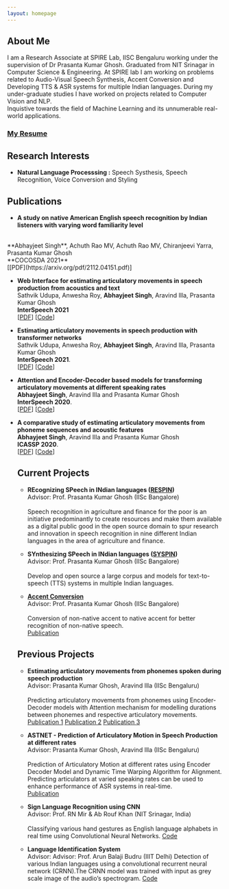 ```yaml
---
layout: homepage
---
```


## About Me

I am a Research Associate at SPIRE Lab, IISC Bengaluru working under the supervision of Dr Prasanta Kumar Ghosh. Graduated from NIT Srinagar in Computer Science & Engineering. At SPIRE lab I am working on problems related to Audio-Visual Speech Synthesis, Accent Conversion and Developing TTS & ASR systems for multiple Indian languages. During my under-graduate studies I have worked on projects related to Computer Vision and NLP.<br>
Inquistive towards the field of Machine Learning and its unnumerable real-world applications.

### [My Resume](https://drive.google.com/file/d/1xe6RG0ePoQZw0CSeFP3hDuCvGKEzob7J/view?usp=sharing)

## Research Interests

- **Natural Language Processsing :** Speech Systhesis, Speech Recognition, Voice Conversion and Styling

## Publications

 - **A study on native American English speech recognition by Indian listeners with varying word familiarity level**
  <br>
  **Abhayjeet Singh**, Achuth Rao MV, Achuth Rao MV, Chiranjeevi Yarra, Prasanta Kumar Ghosh
  <br>
  **COCOSDA 2021**
  <br>
  [[PDF](https://arxiv.org/pdf/2112.04151.pdf)]
  
- **Web Interface for estimating articulatory movements in speech production from acoustics and text**
  <br>
  Sathvik Udupa, Anwesha Roy, **Abhayjeet Singh**, Aravind Illa, Prasanta Kumar Ghosh
  <br>
  **InterSpeech 2021**
  <br>
  [[PDF](https://www.isca-speech.org/archive/interspeech_2021/udupa21b_interspeech.html)] [[Code](https://github.com/bloodraven66/AAI_PTA_VIZ_Webpage)]

- **Estimating articulatory movements in speech production with transformer networks**
  <br>
  Sathvik Udupa, Anwesha Roy, **Abhayjeet Singh**, Aravind Illa, Prasanta Kumar Ghosh
  <br>
  **InterSpeech 2021**.
  <br>
  [[PDF](https://www.isca-speech.org/archive/pdfs/interspeech_2021/udupa21_interspeech.pdf)] [[Code](https://github.com/bloodraven66/aai_pta_transformers)]

- **Attention and Encoder-Decoder based models for transforming articulatory movements at different speaking rates**
  <br>
  **Abhayjeet Singh**, Aravind Illa and Prasanta Kumar Ghosh
  <br>
  **InterSpeech 2020**.
  <br>
  [[PDF](https://arxiv.org/abs/2006.03107)] [[Code](https://github.com/Abhay242/AstNet)]

- **A comparative study of estimating articulatory movements from phoneme sequences and acoustic features**
  <br>
  **Abhayjeet Singh**, Aravind Illa and Prasanta Kumar Ghosh
  <br>
  **ICASSP 2020**.
  <br>
  [[PDF](https://ieeexplore.ieee.org/document/9053852)] [[Code](https://github.com/Abhay242/PhonemeToArticulation)]
  
  
  ## Current Projects
  - **REcognizing SPeech in INdian languages ([RESPIN](https://respin.iisc.ac.in/))**
    <br>
    Advisor: Prof. Prasanta Kumar Ghosh (IISc Bangalore)
    <br><br>
    Speech recognition in agriculture and finance for the poor is an initiative predominantly to create resources and make them available as a digital public good in the open source domain to spur research and innovation in speech recognition in nine different Indian languages in the area of agriculture and finance.
    
  - **SYnthesizing SPeech in INdian languages ([SYSPIN](https://syspin.iisc.ac.in/))**<br>
    Advisor: Prof. Prasanta Kumar Ghosh (IISc Bangalore)
    <br><br>
    Develop and open source a large corpus and models for text-to-speech (TTS) systems in multiple Indian languages.
    
  - **[Accent Conversion](https://spire.ee.iisc.ac.in/spire/non_nativeSS.php)**<br>
    Advisor: Prof. Prasanta Kumar Ghosh (IISc Bangalore)
    <br><br>
    Conversion of non-native accent to native accent for better recognition of non-native speech.<br>
    [Publication](https://arxiv.org/pdf/2112.04151.pdf)
  
  ## Previous Projects
  
  - **Estimating articulatory movements from phonemes spoken during speech production**<br>
    Advisor: Prasanta Kumar Ghosh, Aravind Illa (IISc Bengaluru)<br><br>
    Predicting articulatory movements from phonemes using Encoder-Decoder models with Attention mechanism for modelling durations between phonemes and respective articulatory movements.<br>
    [Publication 1](https://ieeexplore.ieee.org/document/9053852) [Publication 2](https://www.isca-speech.org/archive/pdfs/interspeech_2021/udupa21_interspeech.pdf) [Publication 3](https://www.isca-speech.org/archive/interspeech_2021/udupa21b_interspeech.html)
    
    
  - **ASTNET - Prediction of Articulatory Motion in Speech Production at different rates**<br>
    Advisor: Prasanta Kumar Ghosh, Aravind Illa (IISc Bengaluru)<br><br>
    Prediction of Articulatory Motion at different rates using Encoder Decoder Model and Dynamic Time Warping Algorithm for Alignment. Predicting articulators at varied speaking rates can be used to enhance performance of ASR systems in real-time.<br>
    [Publication](https://arxiv.org/abs/2006.03107)
    
  - **Sign Language Recognition using CNN**<br>
    Advisor: Prof. RN Mir & Ab Rouf Khan (NIT Srinagar, India)<br><br>
    Classifying various hand gestures as English language alphabets in real time using Convolutional Neural Networks. [Code](https://github.com/Abhay242/Sign-Language-Recognition-using-CNN)
    
  - **Language Identification System**<br>
    Advisor: Advisor: Prof. Arun Balaji Budru (IIIT Delhi)
    Detection of various Indian languages using a convolutional recurrent neural network (CRNN).The CRNN model was trained with input as grey scale image of the audio’s spectrogram. [Code](https://github.com/Abhay242/language-identification-)
